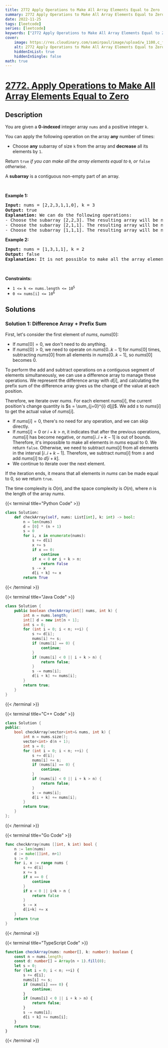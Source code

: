 ```yaml
---
title: 2772 Apply Operations to Make All Array Elements Equal to Zero
summary: 2772 Apply Operations to Make All Array Elements Equal to Zero LeetCode Solution Explained
date: 2022-11-25
tags: [leetcode]
series: [leetcode]
keywords: ["2772 Apply Operations to Make All Array Elements Equal to Zero LeetCode Solution Explained in all languages", "2772 Apply Operations to Make All Array Elements Equal to Zero", "LeetCode", "leetcode solution in Python3 C++ Java Go PHP Ruby Swift TypeScript Rust C# JavaScript C", "GeeksforGeeks", "InterviewBit", "Coding Ninjas", "HackerRank", "HackerEarth", "CodeChef", "TopCoder", "AlgoExpert", "freeCodeCamp", "Codeforces", "GitHub", "AtCoder", "Samir Paul"]
cover:
    image: https://res.cloudinary.com/samirpaul/image/upload/w_1100,c_fit,co_rgb:FFFFFF,l_text:Arial_75_bold:2772 Apply Operations to Make All Array Elements Equal to Zero - Solution Explained/problem-solving.webp
    alt: 2772 Apply Operations to Make All Array Elements Equal to Zero
    hiddenInList: true
    hiddenInSingle: false
math: true
---
```



# [2772. Apply Operations to Make All Array Elements Equal to Zero](https://leetcode.com/problems/apply-operations-to-make-all-array-elements-equal-to-zero)


## Description

<p>You are given a <strong>0-indexed</strong> integer array <code>nums</code> and a positive integer <code>k</code>.</p>

<p>You can apply the following operation on the array <strong>any</strong> number of times:</p>

<ul>
	<li>Choose <strong>any</strong> subarray of size <code>k</code> from the array and <strong>decrease</strong> all its elements by <code>1</code>.</li>
</ul>

<p>Return <code>true</code><em> if you can make all the array elements equal to </em><code>0</code><em>, or </em><code>false</code><em> otherwise</em>.</p>

<p>A <strong>subarray</strong> is a contiguous non-empty part of an array.</p>

<p>&nbsp;</p>
<p><strong class="example">Example 1:</strong></p>

<pre>
<strong>Input:</strong> nums = [2,2,3,1,1,0], k = 3
<strong>Output:</strong> true
<strong>Explanation:</strong> We can do the following operations:
- Choose the subarray [2,2,3]. The resulting array will be nums = [<strong><u>1</u></strong>,<strong><u>1</u></strong>,<strong><u>2</u></strong>,1,1,0].
- Choose the subarray [2,1,1]. The resulting array will be nums = [1,1,<strong><u>1</u></strong>,<strong><u>0</u></strong>,<strong><u>0</u></strong>,0].
- Choose the subarray [1,1,1]. The resulting array will be nums = [<u><strong>0</strong></u>,<u><strong>0</strong></u>,<u><strong>0</strong></u>,0,0,0].
</pre>

<p><strong class="example">Example 2:</strong></p>

<pre>
<strong>Input:</strong> nums = [1,3,1,1], k = 2
<strong>Output:</strong> false
<strong>Explanation:</strong> It is not possible to make all the array elements equal to 0.
</pre>

<p>&nbsp;</p>
<p><strong>Constraints:</strong></p>

<ul>
	<li><code>1 &lt;= k &lt;= nums.length &lt;= 10<sup>5</sup></code></li>
	<li><code>0 &lt;= nums[i] &lt;= 10<sup>6</sup></code></li>
</ul>

## Solutions

### Solution 1: Difference Array + Prefix Sum

First, let's consider the first element of $nums$, $nums[0]$:

-   If $nums[0] = 0$, we don't need to do anything.
-   If $nums[0] > 0$, we need to operate on $nums[0..k-1]$ for $nums[0]$ times, subtracting $nums[0]$ from all elements in $nums[0..k-1]$, so $nums[0]$ becomes $0$.

To perform the add and subtract operations on a contiguous segment of elements simultaneously, we can use a difference array to manage these operations. We represent the difference array with $d[i]$, and calculating the prefix sum of the difference array gives us the change of the value at each position.

Therefore, we iterate over $nums$. For each element $nums[i]$, the current position's change quantity is $s = \sum_{j=0}^{i} d[j]$. We add $s$ to $nums[i]$ to get the actual value of $nums[i]$.

-   If $nums[i] = 0$, there's no need for any operation, and we can skip directly.
-   If $nums[i]=0$ or $i + k > n$, it indicates that after the previous operations, $nums[i]$ has become negative, or $nums[i..i+k-1]$ is out of bounds. Therefore, it's impossible to make all elements in $nums$ equal to $0$. We return `false`. Otherwise, we need to subtract $nums[i]$ from all elements in the interval $[i..i+k-1]$. Therefore, we subtract $nums[i]$ from $s$ and add $nums[i]$ to $d[i+k]$.
-   We continue to iterate over the next element.

If the iteration ends, it means that all elements in $nums$ can be made equal to $0$, so we return `true`.

The time complexity is $O(n)$, and the space complexity is $O(n)$, where $n$ is the length of the array $nums$.

<!-- tabs:start -->

{{< terminal title="Python Code" >}}
```python
class Solution:
    def checkArray(self, nums: List[int], k: int) -> bool:
        n = len(nums)
        d = [0] * (n + 1)
        s = 0
        for i, x in enumerate(nums):
            s += d[i]
            x += s
            if x == 0:
                continue
            if x < 0 or i + k > n:
                return False
            s -= x
            d[i + k] += x
        return True
```
{{< /terminal >}}

{{< terminal title="Java Code" >}}
```java
class Solution {
    public boolean checkArray(int[] nums, int k) {
        int n = nums.length;
        int[] d = new int[n + 1];
        int s = 0;
        for (int i = 0; i < n; ++i) {
            s += d[i];
            nums[i] += s;
            if (nums[i] == 0) {
                continue;
            }
            if (nums[i] < 0 || i + k > n) {
                return false;
            }
            s -= nums[i];
            d[i + k] += nums[i];
        }
        return true;
    }
}
```
{{< /terminal >}}

{{< terminal title="C++ Code" >}}
```cpp
class Solution {
public:
    bool checkArray(vector<int>& nums, int k) {
        int n = nums.size();
        vector<int> d(n + 1);
        int s = 0;
        for (int i = 0; i < n; ++i) {
            s += d[i];
            nums[i] += s;
            if (nums[i] == 0) {
                continue;
            }
            if (nums[i] < 0 || i + k > n) {
                return false;
            }
            s -= nums[i];
            d[i + k] += nums[i];
        }
        return true;
    }
};
```
{{< /terminal >}}

{{< terminal title="Go Code" >}}
```go
func checkArray(nums []int, k int) bool {
	n := len(nums)
	d := make([]int, n+1)
	s := 0
	for i, x := range nums {
		s += d[i]
		x += s
		if x == 0 {
			continue
		}
		if x < 0 || i+k > n {
			return false
		}
		s -= x
		d[i+k] += x
	}
	return true
}
```
{{< /terminal >}}

{{< terminal title="TypeScript Code" >}}
```ts
function checkArray(nums: number[], k: number): boolean {
    const n = nums.length;
    const d: number[] = Array(n + 1).fill(0);
    let s = 0;
    for (let i = 0; i < n; ++i) {
        s += d[i];
        nums[i] += s;
        if (nums[i] === 0) {
            continue;
        }
        if (nums[i] < 0 || i + k > n) {
            return false;
        }
        s -= nums[i];
        d[i + k] += nums[i];
    }
    return true;
}
```
{{< /terminal >}}

<!-- tabs:end -->

<!-- end -->
